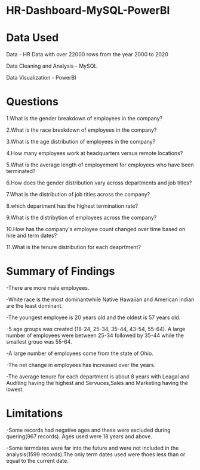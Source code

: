 # HR-Dashboard-MySQL-PowerBI

# Data Used

Data - HR Data with over 22000 rows from the year 2000 to 2020

Data Cleaning and Analysis - MySQL

Data Visualization - PowerBI

# Questions

1.What is the gender breakdown of employees in the company?

2.What is the race breskdown of employees in the company?

3.What is the age distribution of employees in the company?

4.How many employees work at headquarters versus remote locations?

5.What is the average length of employement for employees who have been terminated?

6.How does the gender distribution vary across departments and job titles?

7.What is the distribution of job titles across the company?

8.which department has the highest termination rate?

9.What is the distribytion of employees across the company?

10.How has the company's employee count changed over time based on hire and term dates?

11.What is the tenure distribution for each deaprtment?

# Summary of Findings

-There are more male employees.

-White race is the most dominantwhile Native Hawaiian and American indian are the least dominant.

-The youngest employee is 20 years old and the oldest is 57 years old.

-5 age groups was created (18-24, 25-34, 35-44, 43-54, 55-64). A large number of employees were between 25-34 followed by 35-44 while the smallest grouo was 55-64.

-A large number of employees come from the state of Ohio.

-The net change in employees has increased over the years.

-The average tenure for each department is about 8 years with Leagal and Auditing having          the highest and Servuces,Sales and Marketing having the lowest.

# Limitations

-Some records had negative ages and these were excluded during quering(967 records). Ages used were 18 years and above.

-Some termdates were far into the future and were not included in the analysis(1599 records).The only term dates used were thoes less than or equal to the current date.




